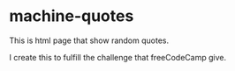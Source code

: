 # machine-quotes
This is html page that show random quotes.

I create this to fulfill the challenge that freeCodeCamp give.
